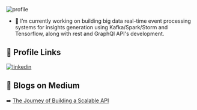 <img src='https://nitksingh.github.io/profile/images/nitesh.png' alt='profile'>

- 🔭 I’m currently working on building big data real-time event processing systems for insights generation using Kafka/Spark/Storm and Tensorflow, along with rest and GraphQl API's development.

## 🔗 Profile Links

[![linkedin](https://img.shields.io/badge/linkedin-0A66C2?style=for-the-badge&logo=linkedin&logoColor=white)](https://www.linkedin.com/in/nkumarsingh)

## 🔗 Blogs on Medium
➡️ [The Journey of Building a Scalable API](https://sforce.co/3q0nYPq)


